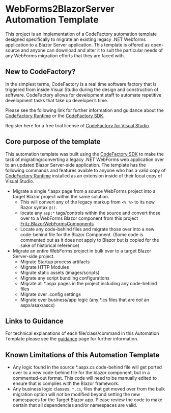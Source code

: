 # WebForms2BlazorServer Automation Template

This project is an implementation of a CodeFactory automation template designed specifically to migrate an existing legacy .NET Webforms application to a Blazor Server application.  This template is offered as open-source and anyone can download and alter it to suit the particular needs of any WebForms migration efforts that they are faced with.

## New to CodeFactory?
In the simplest terms, CodeFactory is a real time software factory that is triggered from inside Visual Studio during the design and construction of software. CodeFactory allows for development staff to automate repetitive development tasks that take up developer’s time.

Please see the following link for further information and guidance about the [CodeFactory Runtime](https://github.com/CodeFactoryLLC/CodeFactory) or the [CodeFactory SDK](https://www.nuget.org/packages/CodeFactorySDK/). 

Register here for a free trial license of [CodeFactory for Visual Studio](https://www.codefactory.software/freetrial).

## Core purpose of the template
This automation template was built using the [CodeFactory SDK](https://www.nuget.org/packages/CodeFactorySDK/) to make the task of migrating/converting a legacy .NET WebForms web application over to an updated Blazor Server-side application.  The template has the following commands and features avaible to anyone who has a valid copy of [CodeFactory Runtime](http://www.codefactory.software) installed as an extension inside of their local copy of Visual Studio.
- Migrate a single *.aspx page from a source WebForms project into a target Blazor project within the same solution.
  - This will convert any of the legacy markup from `<% %>` to its new Razor syntax `@()`.
  - locate any `asp:*` tags/controls within the source and convert those over to a WebForms Blazor component from this project [Fritz.BlazorWebFormsComponents](https://www.nuget.org/packages/Fritz.BlazorWebFormsComponents/)
  - Locate any code-behind files and migrate those over into a new code-behind file for the Blazor Component. (Some code is commented out as it does not apply to Blazor but is copied for the sake of historical reference)
- Migrate an entire WebForms project in bulk over to a target Blazor Server-side project.
  - Migrate Startup process artifacts
  - Migrate HTTP Modules
  - Migrate static assets (images/scripts)
  - Migrate any script bundling configurations
  - Migrate all *.aspx pages in the project including any code-behind files
  - Migrate over .config settings
  - Migrate over business/app logic (any *.cs files that are *not* an aspx/asax/ascx)

## Links to Guidance
For technical explanations of each file/class/command in this Automation Template please see the [guidance](./guidance/Guidance.md) page for further information.

## Known Limitations of this Automation Template
- Any logic found in the source *.aspx.cs code-behind file will get ported over to a new code-behind file for the blazor component, but in a commented-out format.  This code will need to be manually edited to ensure that is complies with the Blazor framework.
- Any business logic classes, `*.cs`, files that get moved over from the bulk migration option will *not* be modified beyond setting the new namespaces for the Target Blazor app.  Please review the code to make certain that all dependencies and/or namespaces are valid.
